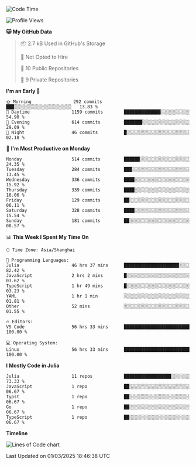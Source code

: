<!--START_SECTION:waka-->
![Code Time](http://img.shields.io/badge/Code%20Time-269%20hrs%203%20mins-blue)

![Profile Views](http://img.shields.io/badge/Profile%20Views-46-blue)

**🐱 My GitHub Data** 

> 📦 2.7 kB Used in GitHub's Storage 
 > 
> 🚫 Not Opted to Hire
 > 
> 📜 10 Public Repositories 
 > 
> 🔑 9 Private Repositories 
 > 
**I'm an Early 🐤** 

```text
🌞 Morning                292 commits         ███░░░░░░░░░░░░░░░░░░░░░░   13.83 % 
🌆 Daytime                1159 commits        ██████████████░░░░░░░░░░░   54.90 % 
🌃 Evening                614 commits         ███████░░░░░░░░░░░░░░░░░░   29.09 % 
🌙 Night                  46 commits          █░░░░░░░░░░░░░░░░░░░░░░░░   02.18 % 
```
📅 **I'm Most Productive on Monday** 

```text
Monday                   514 commits         ██████░░░░░░░░░░░░░░░░░░░   24.35 % 
Tuesday                  284 commits         ███░░░░░░░░░░░░░░░░░░░░░░   13.45 % 
Wednesday                336 commits         ████░░░░░░░░░░░░░░░░░░░░░   15.92 % 
Thursday                 339 commits         ████░░░░░░░░░░░░░░░░░░░░░   16.06 % 
Friday                   129 commits         ██░░░░░░░░░░░░░░░░░░░░░░░   06.11 % 
Saturday                 328 commits         ████░░░░░░░░░░░░░░░░░░░░░   15.54 % 
Sunday                   181 commits         ██░░░░░░░░░░░░░░░░░░░░░░░   08.57 % 
```


📊 **This Week I Spent My Time On** 

```text
🕑︎ Time Zone: Asia/Shanghai

💬 Programming Languages: 
Julia                    46 hrs 37 mins      █████████████████████░░░░   82.42 % 
JavaScript               2 hrs 2 mins        █░░░░░░░░░░░░░░░░░░░░░░░░   03.62 % 
TypeScript               1 hr 49 mins        █░░░░░░░░░░░░░░░░░░░░░░░░   03.23 % 
YAML                     1 hr 1 min          ░░░░░░░░░░░░░░░░░░░░░░░░░   01.81 % 
Other                    52 mins             ░░░░░░░░░░░░░░░░░░░░░░░░░   01.55 % 

🔥 Editors: 
VS Code                  56 hrs 33 mins      █████████████████████████   100.00 % 

💻 Operating System: 
Linux                    56 hrs 33 mins      █████████████████████████   100.00 % 
```

**I Mostly Code in Julia** 

```text
Julia                    11 repos            ██████████████████░░░░░░░   73.33 % 
JavaScript               1 repo              ██░░░░░░░░░░░░░░░░░░░░░░░   06.67 % 
Typst                    1 repo              ██░░░░░░░░░░░░░░░░░░░░░░░   06.67 % 
Go                       1 repo              ██░░░░░░░░░░░░░░░░░░░░░░░   06.67 % 
TypeScript               1 repo              ██░░░░░░░░░░░░░░░░░░░░░░░   06.67 % 
```



**Timeline**

![Lines of Code chart](https://raw.githubusercontent.com/dhtantoy/dhtantoy/main/assets/bar_graph.png)


 Last Updated on 01/03/2025 18:46:38 UTC
<!--END_SECTION:waka-->



<!--
**dhtantoy/dhtantoy** is a ✨ _special_ ✨ repository because its `README.md` (this file) appears on your GitHub profile.

Here are some ideas to get you started:

- 🔭 I’m currently working on ...
- 🌱 I’m currently learning ...
- 👯 I’m looking to collaborate on ...
- 🤔 I’m looking for help with ...
- 💬 Ask me about ...
- 📫 How to reach me: ...
- 😄 Pronouns: ...
- ⚡ Fun fact: ...
-->
